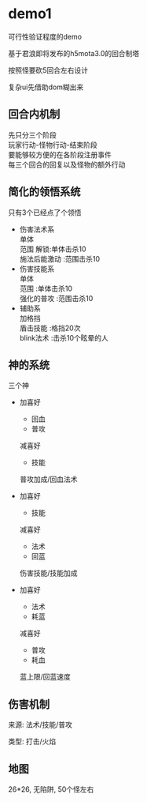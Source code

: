 # demo1

可行性验证程度的demo

基于君浪即将发布的h5mota3.0的回合制塔

按照怪要砍5回合左右设计

复杂ui先借助dom糊出来

## 回合内机制  

先只分三个阶段  
玩家行动-怪物行动-结束阶段  
要能够较方便的在各阶段注册事件  
每三个回合的回复以及怪物的额外行动  

## 简化的领悟系统  

只有3个已经点了个领悟  
- 伤害法术系  
  单体  
  范围 解锁:单体击杀10  
  施法后能激动 :范围击杀10  
- 伤害技能系  
  单体  
  范围 :单体击杀10   
  强化的普攻 :范围击杀10  
- 辅助系  
  加格挡  
  盾击技能 :格挡20次  
  blink法术 :击杀10个眩晕的人  

## 神的系统  

三个神  

- 加喜好
  + 回血
  + 普攻

  减喜好
  + 技能

  普攻加成/回血法术

- 加喜好
  + 技能

  减喜好
  + 法术
  + 回蓝

  伤害技能/技能加成

- 加喜好
  + 法术
  + 耗蓝

  减喜好
  + 普攻
  + 耗血

  蓝上限/回蓝速度

## 伤害机制

来源: 法术/技能/普攻  

类型: 打击/火焰  

## 地图

26*26, 无陷阱, 50个怪左右